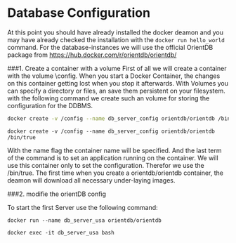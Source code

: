 # Database Configuration

At this point you should have already installed the docker deamon and you may have already checked the installation with the `docker run hello_world` command.
For the database-instances we will use the official OrientDB package from 
https://hub.docker.com/r/orientdb/orientdb/  

###1. Create a container with a volume
First of all we will create a container with the volume \config. When you start a Docker Container, the changes on this container getting lost when you stop it afterwards. With Volumes you can specify a directory or files, an save them persistent on your filesystem. with the following command we create such an volume for storing the configuration for the DDBMS.

```bash
docker create -v /config --name db_server_config orientdb/orientdb /bin/true
```

```
docker create -v /config --name db_server_config orientdb/orientdb /bin/true

```

With the name flag the container name will be specified. And the last term of the command is to set an application running on the container. We will use this container only to set the configuration. Therefor we use the /bin/true.
The first time when you create a orientdb/orientdb container, the deamon will download all necessary under-laying images.

###2. modifie the orientDB config


To start the first Server use the following command:
```
docker run --name db_server_usa orientdb/orientdb 
```



```
docker exec -it db_server_usa bash
```





